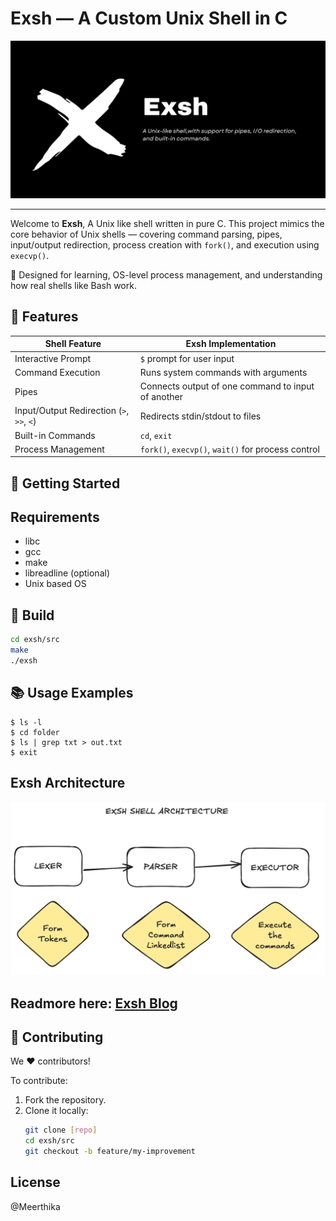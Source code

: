 # **Exsh — A Custom Unix Shell in C**

![Alt Text](exsh.png)

---


Welcome to **Exsh**, A Unix like shell written in pure C. This project mimics the core behavior of Unix shells — covering command parsing, pipes, input/output redirection, process creation with `fork()`, and execution using `execvp()`.

🔬 Designed for learning, OS-level process management, and understanding how real shells like Bash work.


## 🌟 Features

| Shell Feature                 | Exsh Implementation                                  |
|-------------------------------|-----------------------------------------------------|
| Interactive Prompt            | `$` prompt for user input                           |
| Command Execution             | Runs system commands with arguments                 |
| Pipes                   | Connects output of one command to input of another |
| Input/Output Redirection (`>`, `>>`, `<`) | Redirects stdin/stdout to files           |
| Built-in Commands             | `cd`, `exit`                                        |
| Process Management            | `fork()`, `execvp()`, `wait()` for process control |

## 🚀 Getting Started

## Requirements
   * libc
   * gcc
   * make
   * libreadline (optional)
   * Unix based OS

## 🔧 Build

```bash
cd exsh/src
make
./exsh
```
## 📚 Usage Examples
```
$ ls -l
$ cd folder
$ ls | grep txt > out.txt
$ exit
```

## Exsh Architecture

![Alt Text](arch.png)


## Readmore here: [Exsh Blog](https://medium.com/@meerthika/building-a-shell-in-c-understanding-fork-pipes-and-file-descriptors-fc030ca7549d)

## 🤝 Contributing

We ❤️ contributors!

To contribute:

1. Fork the repository.
2. Clone it locally:
   ```bash
   git clone [repo]
   cd exsh/src
   git checkout -b feature/my-improvement
   ```
## License
@Meerthika


